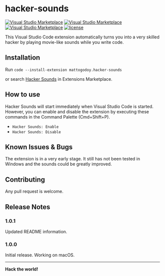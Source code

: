 # hacker-sounds

[![Visual Studio Marketplace](https://img.shields.io/vscode-marketplace/v/mattogodoy.hacker-sounds.svg)](https://marketplace.visualstudio.com/items?itemName=mattogodoy.hacker-sounds)
[![Visual Studio Marketplace](https://img.shields.io/vscode-marketplace/d/mattogodoy.hacker-sounds.svg)](https://marketplace.visualstudio.com/items?itemName=mattogodoy.hacker-sounds)
[![Visual Studio Marketplace](https://img.shields.io/vscode-marketplace/r/mattogodoy.hacker-sounds.svg)](https://marketplace.visualstudio.com/items?itemName=mattogodoy.hacker-sounds)
[![license](https://img.shields.io/github/license/mashape/apistatus.svg)](https://github.com/jengjeng/aural-coding-vscode/blob/master/LICENSE)

This Visual Studio Code extension automatically turns you into a very skilled hacker by playing movie-like sounds while you write code.

## Installation

Run `code --install-extension mattogodoy.hacker-sounds`

or search [Hacker Sounds](https://marketplace.visualstudio.com/items?itemName=mattogodoy.hacker-sounds) in Extensions Marketplace.

## How to use

Hacker Sounds will start immediately when Visual Studio Code is started. However, you can enable and disable the extension by executing these commands in the Command Palette (Cmd+Shift+P).

- `Hacker Sounds: Enable`
- `Hacker Sounds: Disable`

## Known Issues & Bugs

The extension is in a very early stage. It still has not been tested in Windows and the sounds could be greatly improved.

## Contributing

Any pull request is welcome.

## Release Notes

### 1.0.1

Updated README information.

### 1.0.0

Initial release. Working on macOS.

-----------------------------------------------------------------------------------------------------------

**Hack the world!**
